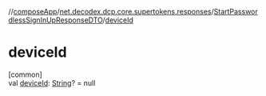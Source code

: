 //[composeApp](../../../index.md)/[net.decodex.dcp.core.supertokens.responses](../index.md)/[StartPasswordlessSignInUpResponseDTO](index.md)/[deviceId](device-id.md)

# deviceId

[common]\
val [deviceId](device-id.md): [String](https://kotlinlang.org/api/latest/jvm/stdlib/kotlin/-string/index.html)? = null

